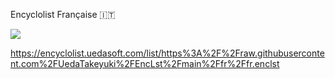 Encyclolist Française 🇮🇹

<img src="https://chart.googleapis.com/chart?chs=150x150&cht=qr&chl=https%3A%2F%2Fencyclolist.uedasoft.com%2Flist%2Fhttps%253A%252F%252Fraw.githubusercontent.com%252FUedaTakeyuki%252FEncLst%252Fmain%252Ffr%252Ffr.enclst"/>

https://encyclolist.uedasoft.com/list/https%3A%2F%2Fraw.githubusercontent.com%2FUedaTakeyuki%2FEncLst%2Fmain%2Ffr%2Ffr.enclst
